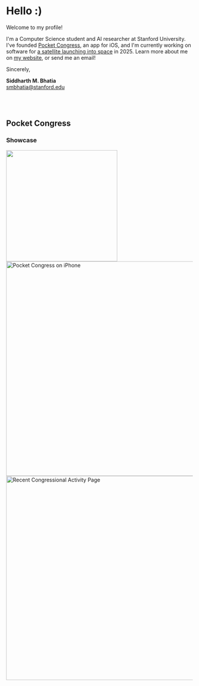 # Hello :)

Welcome to my profile!

I'm a Computer Science student and AI researcher at Stanford University.  I've founded [Pocket Congress](https://sidmb.com/articles/pocket-congress), an app for iOS, and I'm currently working on software for [a satellite launching into space](https://github.com/stanford-ssi/samwise-flight-software) in 2025. Learn more about me on [my website](https://sidmb.com), or send me an email!

Sincerely,

**Siddharth M. Bhatia**  
smbhatia@stanford.edu  

<br />
<br />


## Pocket Congress

### Showcase

<img src="https://pocketcongress.org/images/laurel.svg" width=300 />

<img src="https://github.com/user-attachments/assets/cef6c80f-c5f5-40c2-9e9a-4767cd81a2ee" height=579.38 alt="Pocket Congress on iPhone" />
<img src="https://github.com/user-attachments/assets/a9116ebd-535e-494d-a896-b87efdc71699" height=550.6240073768 alt="Recent Congressional Activity Page" />
